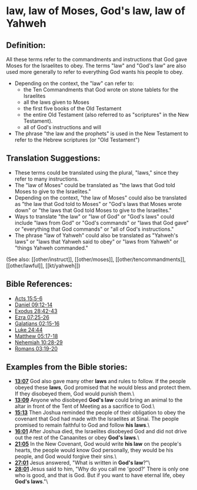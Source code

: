 # law, law of Moses, God's law, law of Yahweh #

## Definition: ##

All these terms refer to the commandments and instructions that God gave Moses for the Israelites to obey. The terms "law" and "God's law" are also used more generally to refer to everything God wants his people to obey.

* Depending on the context, the "law" can refer to:
   * the Ten Commandments that God wrote on stone tablets for the Israelites
   * all the laws given to Moses
   * the first five books of the Old Testament
   * the entire Old Testament (also referred to as "scriptures" in the New Testament).
   * all of God's instructions and will
* The phrase "the law and the prophets" is used in the New Testament to refer to the Hebrew scriptures (or "Old Testament")

## Translation Suggestions: ##

* These terms could be translated using the plural, "laws," since they refer to many instructions.
* The "law of Moses" could be translated as "the laws that God told Moses to give to the Israelites."
* Depending on the context, "the law of Moses" could also be translated as "the law that God told to Moses" or "God's laws that Moses wrote down" or "the laws that God told Moses to give to the Israelites."
* Ways to translate "the law" or "law of God" or "God's laws" could include "laws from God" or "God's commands" or "laws that God gave" or "everything that God commands" or "all of God's instructions."
* The phrase "law of Yahweh" could also be translated as "Yahweh's laws" or "laws that Yahweh said to obey" or "laws from Yahweh" or "things Yahweh commanded."

(See also: [[other/instruct]], [[other/moses]], [[other/tencommandments]], [[other/lawful]], [[kt/yahweh]])

## Bible References: ##

* [Acts 15:5-6](en/tn/act/help/15/05)
* [Daniel 09:12-14](en/tn/dan/help/09/12)
* [Exodus 28:42-43](en/tn/exo/help/28/42)
* [Ezra 07:25-26](en/tn/ezr/help/07/25)
* [Galatians 02:15-16](en/tn/gal/help/02/15)
* [Luke 24:44](en/tn/luk/help/24/44)
* [Matthew 05:17-18](en/tn/mat/help/05/17)
* [Nehemiah 10:28-29](en/tn/neh/help/10/28)
* [Romans 03:19-20](en/tn/rom/help/03/19)

## Examples from the Bible stories: ##

* __[13:07](en/tn/obs/help/13/07)__ God also gave many other __laws__  and rules to follow. If the people obeyed these __laws__, God promised that he would bless and protect them. If they disobeyed them, God would punish them.\\
* __[13:09](en/tn/obs/help/13/09)__ Anyone who disobeyed __God's law__  could bring an animal to the altar in front of the Tent of Meeting as a sacrifice to God.\\
* __[15:13](en/tn/obs/help/15/13)__ Then Joshua reminded the people of their obligation to obey the covenant that God had made with the Israelites at Sinai. The people promised to remain faithful to God and follow __his laws__.\\
* __[16:01](en/tn/obs/help/16/01)__ After Joshua died, the Israelites disobeyed God and did not drive out the rest of the Canaanites or obey __God's laws__.\\
* __[21:05](en/tn/obs/help/21/05)__ In the New Covenant, God would write __his law__  on the people's hearts, the people would know God personally, they would be his people, and God would forgive their sins.\\
* __[27:01](en/tn/obs/help/27/01)__ Jesus answered, "What is written in __God's law__?"\\
* __[28:01](en/tn/obs/help/28/01)__ Jesus said to him, "Why do you call me 'good?' There is only one who is good, and that is God. But if you want to have eternal life, obey __God's laws__."\\